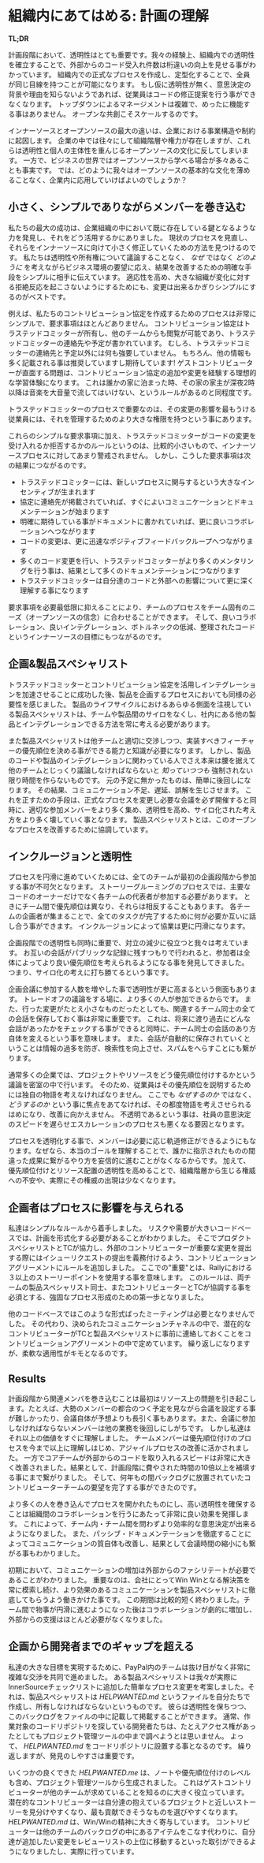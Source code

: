 # 組織内にあてはめる: 計画の理解

**TL;DR**

<!--
* Transparency needs to be a part of the planning process. Creating internal transparency has led in our experience to more than an order of magnitude gain in external code acceptance.  
* Create formal processes to work within the enterprise environment. Formalizing processes keeps everyone on the same page.
* Transparency in planning helps because if the employees do not understand why decisions are made, they cannot propose corrections to the implementation. Top-down management is a complex process that rarely works. Open collaboration scales better.
-->
計画段階において、透明性はとても重要です。我々の経験上、組織内での透明性を確立することで、外部からのコード受入れ件数は桁違いの向上を見せる事がわかっています。
組織内での正式なプロセスを作成し、定型化することで、全員が同じ目線を持つことが可能になります。
もし仮に透明性が無く、意思決定の背景や理由を知らないようであれば、従業員はコードの修正提案を行う事ができなくなります。
トップダウンによるマネージメントは複雑で、めったに機能する事はありません。
オープンな共創こそスケールするのです。
  
<!-- The biggest difference between InnerSource and open source is the business structure and its constraints. Working within an enterprise means a constant pull of hierarchy and power structures that are often contrary to the basic ethos of transparency and individual agency that is key to open source. Yet, open source has much to offer the business world. So how do we adapt to the business environment without diluting the fundamental aspects of open source? -->
インナーソースとオープンソースの最大の違いは、企業における事業構造や制約に起因します。
企業の中では往々にして組織階層や権力が存在しますが、これらは透明性と個人の主体性を重んじるオープンソースの文化に反してしまいます。
一方で、ビジネスの世界ではオープンソースから学べる場合が多々あることも事実です。
では、どのように我々はオープンソースの基本的な文化を薄めることなく、企業内に応用していけばよいのでしょうか？

## 小さく、シンプルでありながらメンバーを巻き込む

<!-- Our biggest successes have resulted from finding and using a key point of leverage within the existing structures in the enterprise. We review current processes and find places to modify them in small ways to move incrementally toward InnerSource. We work with the business environment’s desire to work with _how_ s and not _why_ s, and simply tell them explicitly how to modify processes to improve outcomes, without going into lectures about transparency and ownership. It is best to make the changes as simple as possible, both to encourage adaptability and to avoid triggering the resistance large organizations can have to change. -->
私たちの最大の成功は、企業組織の中において既に存在している鍵となるような力を発見し、それをどう活用するかにありました。
現状のプロセスを見直し、それらをインナーソースに向けて小さく修正していくための方法を見つけるのです。
私たちは透明性や所有権について議論することなく、 _なぜ_ ではなく _どのように_ を考えながらビジネス環境の要望に応え、結果を改善するための明確な手段をシンプルに相手に伝えています。
適応性を高め、大きな組織が変化に対する拒絶反応を起こさないようにするためにも、変更は出来るかぎりシンプルにするのがベストです。

<!-- For example, our written process for creating contributor agreements is very small and simple with few requirements: the agreements are owned by the Trusted Committers (TCs), they are viewable by other teams, and they contain the TCs’ contact information and availability. Other than the contact information and schedule, we do not dictate the content of the agreements at all. Of course, we do encourage and expect them to contain much more information! And problems with a guest contributor become the ideal learning experience to trigger additions or changes to the contributing agreement. It’s kind of like when you stay at someone’s house, and the host has a rule of no loud music after 2 a.m.; you know that someone before you must have played loud music at 2 a.m. -->
例えば、私たちのコントリビューション協定を作成するためのプロセスは非常にシンプルで、要求事項はほとんどありません。
コントリビューション協定はトラステッドコミッターが所有し、他のチームからも閲覧が可能であり、トラステッドコミッターの連絡先や予定が書かれています。
むしろ、トラステッドコミッターの連絡先と予定以外には何も強要していません。
もちろん、他の情報も多く記載される事は推奨していますし期待しています!
ゲストコントリビューターが直面する問題は、コントリビューション協定の追加や変更を経験する理想的な学習体験になります。
これは誰かの家に泊まった時、その家の家主が深夜2時以降は音楽を大音量で流してはいけない、というルールがあるのと同程度です。

<!-- A crucial part of the TC process is that the employee who will be most affected by the change is given more power (and more responsibility) to manage that change. -->
トラステッドコミッターのプロセスで重要なのは、その変更の影響を最もうける従業員には、それを管理するためのより大きな権限を持つという事にあります。

<!-- These simple requirements, plus the rule that TCs are completely in charge of accepting or rejecting code changes, are relatively small and unalarming changes to the InnerSource process. But look at the results: -->
これらのシンプルな要求事項に加え、トラステッドコミッターがコードの変更を受け入れるか拒否するかのルールというのは、比較的小さいもので、インナーソースプロセスに対してあまり警戒されません。
しかし、こうした要求事項は次の結果につながるのです。

<!--
* The TCs have a huge incentive to fully participate in the new process.
* Better communication and documentation begins as soon as the agreement goes beyond contact information.
* The explicit expectations laid out in the document lead to better collaboration.
* Code changes move more quickly, leading to a positive feedback loop.
* As more code changes come in, the TCs do more mentoring, which creates more documentation.
* The TCs become more deeply familiar with their codebase and its external impact.
-->
* トラステッドコミッターには、新しいプロセスに関与するという大きなインセンティブが生まれます
* 協定に連絡先が掲載されていれば、すぐによいコミュニケーションとドキュメンテーションが始まります
* 明確に期待している事がドキュメントに書かれていれば、更に良いコラボレーションへつながります
* コードの変更は、更に迅速なポジティブフィードバックループへつながります
* 多くのコード変更を行い、トラステッドコミッターがより多くのメンタリングを行う事は、結果として多くのドキュメンテーションにつながります
* トラステッドコミッターは自分達のコードと外部への影響について更に深く理解する事になります
  
<!-- The minimal requirements allow the teams to adapt the process to their own needs—a major tenet of open source—and lead to the InnerSource goals of better collaboration, fewer bottlenecks, better integration, and, almost certainly, cleaner code. -->
要求事項を必要最低限に抑えることにより、チームのプロセスをチーム固有のニーズ（オープンソースの信念）に合わせることができます。
そして、良いコラボレーション、良いインテグレーション、ボトルネックの低減、整理されたコードというインナーソースの目標にもつながるのです。

<!-- ## Planning & Product Specialists -->
## 企画&製品スペシャリスト

<!-- After our success in improving integration with TCs and contributor agreements, we knew we had to create something similar to smooth the planning process. The product specialist role, which monitors all aspects of the product lifecycle, needs to work on breaking down silos between teams and products, and to see how these products can integrate with others in the company. -->
トラステッドコミッターとコントリビューション協定を活用しインテグレーションを加速させることに成功した後、製品を企画するプロセスにおいても同様の必要性を感じました。
製品のライフサイクルにおけるあらゆる側面を注視している製品スペシャリストは、チームや製品間のサイロをなくし、社内にある他の製品とインテグレーションできる方法を常に考える必要があります。

<!-- Product specialists need the ability and knowledge to properly negotiate and prioritize features across teams. But, we have found that even though people working on code or product integration _know_ they need to sit down and discuss things with the other teams involved, they don’t usually make time for the necessary meetings unless they’re pushed. Anything not on the schedule is easy to put off. This results in poor communication, delays, and misunderstandings. The fix is a formal process change to force the necessary meetings, with greater inclusion to ensure that the appropriate people are in the planning sessions, and greater transparency to break down the silo mentality. We are working with our product specialists now to improve public records of this process. -->
また製品スペシャリストは他チームと適切に交渉しつつ、実装すべきフィーチャーの優先順位を決める事ができる能力と知識が必要になります。
しかし、製品のコードや製品のインテグレーションに関わっている人でさえ本来は腰を据えて他のチームとじっくり議論しなければならないと _知っていつつも_ 強制されない限り時間を作らないものです。
元の予定に無かったものは、簡単に後回しになります。
その結果、コミュニケーション不足、遅延、誤解を生じさせます。
これを正すための手段は、正式なプロセスを変更し必要な会議を必ず開催すると同時に、適切な参加メンバーをより多く集め、透明性を高め、サイロ化された考え方をより多く壊していく事となります。
製品スペシャリストとは、このオープンなプロセスを改善するために協調しています。

## インクルージョンと透明性

<!-- Full inclusion in the planning stage of the process is crucial; all of the teams must be at the table for the process to work smoothly. Representatives from each team need to be present for the story grooming process, not just the owners of the primary codebase. Different teams often have different or conflicting priorities. Getting planners from each team together in one room helps them negotiate among themselves to get all the work done. Inclusion leads to smoother collaboration. -->
プロセスを円滑に進めていくためには、全てのチームが最初の企画段階から参加する事が不可欠となります。
ストーリーグルーミングのプロセスでは、主要なコードのオーナーだけでなく各チームの代表者が参加する必要があります。
ときにチーム間で優先順位は異なり、それらは相反することもあります。
各チームの企画者が集まることで、全てのタスクが完了するために何が必要か互いに話し合う事ができます。
インクルージョンによって協業は更に円滑になります。

<!-- Transparency during the planning process is also important. We feel that it helps to reduce conflict. When a conversation is public and intended to be archived, we find that participants often become better at considering the entire company when working out priorities. It helps to break down the silo mentality. -->
企画段階での透明性も同時に重要で、対立の減少に役立つと我々は考えています。
お互いの会話がパブリックな記録に残すつもりで行われると、参加者は全体によってより良い優先順位を考えられるようになる事を発見してきました。
つまり、サイロ化の考えに打ち勝てるという事です。

<!-- Transparency in planning increased as a side effect of adding more people to the planning meetings. More people are present for the trade-offs and negotiations. Just as important is the small process change we had already implemented, requiring that all relevant conversations be a part of the passive documentation. This means that everyone can review discussions in the future, and alters people’s conversational strategies. Also, by creating passive documentation, you can avoid information overload as people search more and spam less. -->
企画会議に参加する人数を増やした事で透明性が更に高まるという側面もあります。
トレードオフの議論をする場に、より多くの人が参加できるからです。
また、行った変更がたとえ小さなものだったとしても、関連するチーム同士の全ての会話を保存しておく事は非常に重要です。
これは、将来に渡り過去にどんな会話があったかをチェックする事ができると同時に、チーム同士の会話のあり方自体を変えるという事を意味します。
また、会話が自動的に保存されていくということは情報の過多を防ぎ、検索性を向上させ、スパムをへらすことにも繋がります。

<!-- Prioritization of projects and resources is usually done opaquely at companies. The reasoning is rarely made public and is done behind closed doors. This leaves employees to come up with their own narratives to explain priorities. Again, we see that when a company gives the _how_ but not the _why_, employees cannot make adjustments on the fly. It cripples their decision-making, and is a key element of bad escalation processes. -->
通常多くの企業では、プロジェクトやリソースをどう優先順位付けするかという議論を密室の中で行います。
そのため、従業員はその優先順位を説明するためには独自の物語を考えなければなりません。
ここでも _なぜするのか_ ではなく、 _どうするのか_ という事に焦点をあてなければ、その都度物語を考えさせられるはめになり、改善に向かえません。
不透明であるという事は、社員の意思決定のスピードを遅らせエスカレーションのプロセスも悪くなる要因となります。

<!-- Bringing transparency to the process gives employees the ability to make corrections as necessary, because they understand the end goal and will not blindly continue down a designated path that they know will lead to the wrong outcome. In addition, making prioritization and resource allocation more transparent reduces hierarchically based fears of kingdom building, or the appearance of it. -->
プロセスを透明化する事で、メンバーは必要に応じ軌道修正ができるようにもなります。なぜなら、本当のゴールを理解することで、誰かに指示されたものの間違った成果に繋がるやり方を妄信的に進むことがなくなるからです。
加えて、優先順位付けとリソース配置の透明性を高めることで、組織階層から生じる権威への不安や、実際にその権威の出現は少なくなります。

<!-- ## Planners Can Have an Impact on Processes -->
## 企画者はプロセスに影響を与えられる

<!-- We began with simple rules. For high-risk and high-demand codebases, we found it necessary to formalize planning. The product specialists worked with the TCs to add rules to the contributing agreements requiring external contributors to file an issue request before submitting a significant code change. “Significant” meant using more than three story points in Rally. This requirement was the first step in creating a solidified process that requires the product specialists on both teams to meet and collaborate with one another as well as the TC and contributor prior to a significant code change. -->
私達はシンプルなルールから着手しました。
リスクや需要が大きいコードベースでは、計画を形式化する必要があることがわかりました。
そこでプロダクトスペシャリストとTCが協力し、外部のコントリビューターが重要な変更を提出する際にはイシューリクエストの提出を義務付けるよう、コントリビューションアグリーメントにルールを追加しました。
ここでの"重要"とは、Rallyにおける３以上のストーリーポイントを使用する事を意味します。
このルールは、両チームの製品スペシャリスト同士、またコントリビューターとTCが協調する事を必須とする、強固なプロセス形成のための第一歩となりました。

<!-- Such structured meetings were not necessary for other codebases. Instead, their contributing agreements generally ask potential contributors to contact the TC and product specialist in advance on the listed discussion channels. Again, adaptability is key! -->
他のコードベースではこのような形式ばったミーティングは必要となりませんでした。
その代わり、決められたコミュニケーションチャネルの中で、潜在的なコントリビューターがTCと製品スペシャリストに事前に連絡しておくことをコントリビューションアグリーメントの中で定めています。
繰り返しになりますが、柔軟な適用性がキモとなるのです。

## Results

<!-- Greater inclusion in the planning stages does create a resource problem initially: scheduling meetings with large groups is difficult, the meetings can run longer than anticipated, and every person pulled into a meeting necessarily is putting off other tasks. But we saw benefits almost immediately. The teams understood the prioritization process better, which improved our Agile process. And the change velocity in the core team’s ability to accept external code was so large that it more than made up for the time lost in planning, by a factor of 10. And we were able to clear stories from contributor’s teams that had been on the backlog for years. -->
計画段階から関連メンバを巻き込むことは最初はリソース上の問題を引き起こします。たとえば、大勢のメンバーの都合のつく予定を見ながら会議を設定する事が難しかったり、会議自体が予想よりも長引く事もあります。また、会議に参加しなければならないメンバーは他の業務を後回しにしがちです。
しかし私達はそれ以上の価値をすぐに理解しました。
チームメンバーは優先順位付けのプロセスを今まで以上に理解しはじめ、アジャイルプロセスの改善に活かされました。
一方でコアチームが外部からのコードを取り入れるスピードは非常に大きく改善されました。結果として、計画段階に費やされた時間の10倍以上を補填する事にまで繋がりました。
そして、何年もの間バックログに放置されていたコントリビューターチームの要望を完了する事ができたのです。

<!-- Opening up the process by including more people and making it more transparent also has an amazing effect on the teams’ ability to cross-collaborate. This leads to more effective decision-making both internally and across teams. We also found that by improving communication through passive documentation, eventually the meetings became smaller as teams used clearer communication. -->
より多くの人を巻き込んでプロセスを開かれたものにし、高い透明性を確保することは組織間のコラボレーションを行うにあたって非常に良い効果を発揮します。
これによって、チーム内・チーム間を問わずより効率的な意思決定が出来るようになりました。
また、パッシブ・ドキュメンテーションを徹底することによってコミュニケーションの質自体も改善し、結果として会議時間の縮小にも繋がる事もわかりました。

<!-- We did find that the increased communication required some external facilitation in the beginning. A key element was teaching the product specialists to negotiate more effectively by always looking at the win/win solution for the company. This stage was relatively short; after things were ironed out between teams, collaboration increased dramatically and little external help was needed. -->
初期において、コミュニケーションの増加は外部からのファシリテートが必要であることがわかりました。
重要なのは、会社にとってWin Winとなる解決策を常に模索し続け、より効果のあるコミュニケーションを製品スペシャリストに徹底してもらうよう働きかけた事です。
この期間は比較的短く終わりました。チーム間で物事が円滑に進むようになった後はコラボレーションが劇的に増加し、外部からの支援はほとんど必要がなくなりました。

<!-- ## Crossing the Gap from Planning to Developers -->
## 企画から開発者までのギャップを超える

<!-- To our great satisfaction, the teams at PayPal really began to work well together, doing some horse trading and some very complex bargaining. One team’s product specialist even came up with a new, simple process change that we have added to the InnerSource checklist: product specialists must create and own a file called _HELPWANTED.md_. This file is where product specialists can transparently post their backlog. Developers who are looking for a project to work on will search the code repositories, but don’t usually think to look into project management tools, even if they have access. So, the _HELPWANTED.md_ file is placed in the code repository. Again, findability is important! -->
私達の大きな目標を実現するために、PayPal内のチームは抜け目がなく非常に複雑な交渉を共同で進めました。
ある製品スペシャリストは我々が実際にInnerSourceチェックリストに追加した簡単なプロセス変更を考案しました。それは、製品スペシャリストは _HELPWANTED.md_ というファイルを自分たちで作成し、所有しなければならないというものです。
彼らは透明性を保ちつつ、このバックログをファイルの中に記載して掲載することができます。
通常、作業対象のコードリポジトリを探している開発者たちは、たとえアクセス権があったとしてもプロジェクト管理ツールの中まで調べようとは思いません。
よって、 _HELPWANTED.md_ をコードリポジトリに設置する事となるのです。
繰り返しますが、発見のしやすさは重要です。

<!-- Some well-done _HELPWANTED.md_ documents have been generated from the project management tools, complete with notes and levels of prioritization. This really helps inform guest contributors about other teams’ needs. Often, potential contributors can tell which stories are similar to their own projects, so they choose which ones they can help with the most. The _HELPWANTED.md_ file is a great addition to the win/win mentality. Contributors can and do trade with other teams, fixing an item in the backlog in exchange for moving their feature-sized code changes up the review list. -->
いくつかの良くできた _HELPWANTED.me_ は、ノートや優先順位付けのレベルも含め、プロジェクト管理ツールから生成されました。
これはゲストコントリビューターが他のチームが求めていることを知るのに大きく役立っています。
潜在的なコントリビューターは自分達の抱えているプロジェクトと近しいストーリーを見分けやすくなり、最も貢献できそうなものを選びやすくなります。
_HELPWANTED.md_ は、Win/Winの精神に大きく寄与しています。
コントリビューターは他のチームのバックログの中にあるアイテムをこなす代わりに、自分達が追加したい変更をレビューリストの上位に移動するといった取引ができるようになりましたし、実際に行っています。
